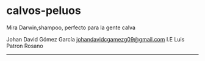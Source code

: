 # calvos-peluos
Mira Darwin,shampoo, perfecto para la gente calva

Johan David Gómez García 
johandavidcgamezg09@gmail.com
I.E Luis Patron Rosano
_____________________________________________________________________________

